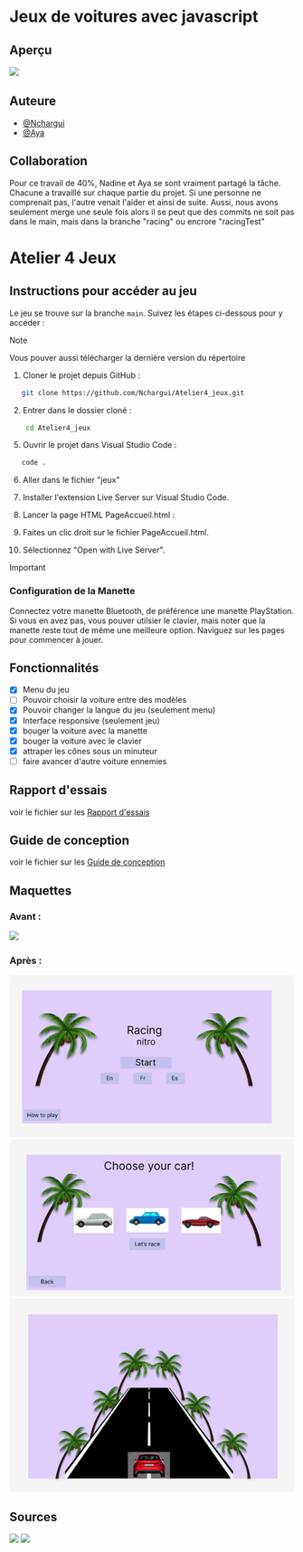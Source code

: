 # Jeux de voitures avec javascript

## Aperçu

![](https://github.com/Nchargui/Atelier4_jeux/blob/main/aperucJeux/RacingGame.gif)

## Auteure
- [@Nchargui](https://github.com/Nchargui)
- [@Aya](https://github.com/AyaIssa1)
  
## Collaboration
Pour ce travail de 40%, Nadine et Aya se sont vraiment partagé la tâche. Chacune a travaillé sur chaque partie du projet. Si une personne ne comprenait pas, l'autre venait l'aider et ainsi de suite. Aussi, nous avons seulement merge une seule fois alors il se peut que des commits ne soit pas dans le main, mais dans la branche "racing" ou encrore "racingTest"

# Atelier 4 Jeux
## Instructions pour accéder au jeu

Le jeu se trouve sur la branche `main`. Suivez les étapes ci-dessous pour y accéder :


> [!NOTE]
> Vous pouver aussi télécharger la dernière version du répertoire



1. Cloner le projet depuis GitHub :
```sh
   git clone https://github.com/Nchargui/Atelier4_jeux.git
```

2. Entrer dans le dossier cloné :
```sh
    cd Atelier4_jeux
```
   
5. Ouvrir le projet dans Visual Studio Code :
```sh
   code .
```

6. Aller dans le fichier "jeux"

7. Installer l'extension Live Server sur Visual Studio Code.
   
8. Lancer la page HTML PageAccueil.html :

9. Faites un clic droit sur le fichier PageAccueil.html.
   
10. Sélectionnez "Open with Live Server".

   


> [!IMPORTANT]
> ### Configuration de la Manette
>  Connectez votre manette Bluetooth, de préférence une manette PlayStation. Si vous en avez pas, vous pouver utilsier
> le clavier, mais noter que la manette reste tout de même une meilleure option.
>  Naviguez sur les pages pour commencer à jouer.



  
## Fonctionnalités
- [x] Menu du jeu
- [ ] Pouvoir choisir la voiture entre des modèles
- [x] Pouvoir changer la langue du jeu (seulement menu)
- [x] Interface responsive (seulement jeu)
- [x] bouger la voiture avec la manette
- [x] bouger la voiture avec le clavier
- [x] attraper les cônes sous un minuteur
- [ ] faire avancer d'autre voiture ennemies

## Rapport d'essais 
voir le fichier sur les [Rapport d'essais](https://github.com/Nchargui/Atelier4_jeux/tree/main/RapportDessais)

## Guide de conception
voir le fichier sur les [Guide de conception](https://github.com/Nchargui/Atelier4_jeux/tree/main/Maquette_GuideConception/GuideDeConception)

## Maquettes

### Avant : 
![](Maquette_GuideConception/Maquettes1.jpg)

### Après : 
![](Maquette_GuideConception/Maquette2/Maquette2_1.jpg)
![](Maquette_GuideConception/Maquette2/Maquette2_2.jpg)
![](Maquette_GuideConception/Maquette2/Maquette2_3.jpg)



## Sources
![](https://www.youtube.com/watch?v=GOjMP6WY8CU&ab_channel=CodingWithAdam)
![](https://codepen.io/jayeshcp/pen/zYvazzV)



